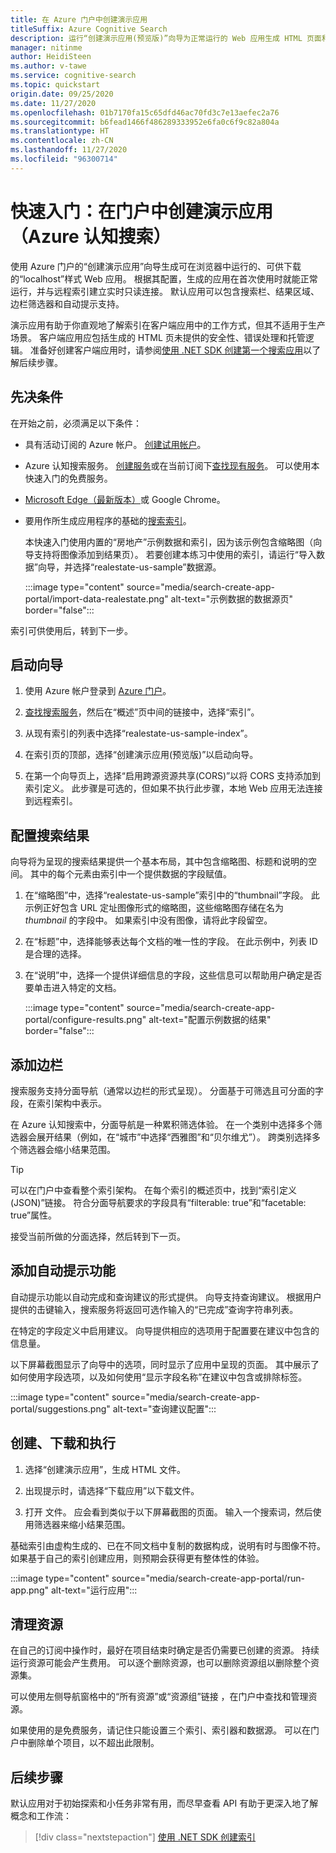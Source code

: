 ```yaml
---
title: 在 Azure 门户中创建演示应用
titleSuffix: Azure Cognitive Search
description: 运行“创建演示应用(预览版)”向导为正常运行的 Web 应用生成 HTML 页面和脚本。 页面包含搜索栏、结果区域、边栏和自动提示支持。
manager: nitinme
author: HeidiSteen
ms.author: v-tawe
ms.service: cognitive-search
ms.topic: quickstart
origin.date: 09/25/2020
ms.date: 11/27/2020
ms.openlocfilehash: 01b7170fa15c65dfd46ac70fd3c7e13aefec2a76
ms.sourcegitcommit: b6fead1466f486289333952e6fa0c6f9c82a804a
ms.translationtype: HT
ms.contentlocale: zh-CN
ms.lasthandoff: 11/27/2020
ms.locfileid: "96300714"
---
```

# <a name="quickstart-create-a-demo-app-in-the-portal-azure-cognitive-search"></a>快速入门：在门户中创建演示应用（Azure 认知搜索）

使用 Azure 门户的“创建演示应用”向导生成可在浏览器中运行的、可供下载的“localhost”样式 Web 应用。 根据其配置，生成的应用在首次使用时就能正常运行，并与远程索引建立实时只读连接。 默认应用可以包含搜索栏、结果区域、边栏筛选器和自动提示支持。

演示应用有助于你直观地了解索引在客户端应用中的工作方式，但其不适用于生产场景。 客户端应用应包括生成的 HTML 页未提供的安全性、错误处理和托管逻辑。 准备好创建客户端应用时，请参阅[使用 .NET SDK 创建第一个搜索应用](tutorial-csharp-create-first-app.md)以了解后续步骤。

## <a name="prerequisites"></a>先决条件

在开始之前，必须满足以下条件：

+ 具有活动订阅的 Azure 帐户。 [创建试用帐户](https://wd.azure.cn/pricing/1rmb-trial/)。

+ Azure 认知搜索服务。 [创建服务](search-create-service-portal.md)或在当前订阅下[查找现有服务](https://portal.azure.cn/#blade/HubsExtension/BrowseResourceBlade/resourceType/Microsoft.Search%2FsearchServices)。 可以使用本快速入门的免费服务。 

+ [Microsoft Edge（最新版本）](https://www.microsoft.com/edge)或 Google Chrome。

+ 要用作所生成应用程序的基础的[搜索索引](search-what-is-an-index.md)。 

  本快速入门使用内置的“房地产”示例数据和索引，因为该示例包含缩略图（向导支持将图像添加到结果页）。 若要创建本练习中使用的索引，请运行“导入数据”向导，并选择“realestate-us-sample”数据源。

  :::image type="content" source="media/search-create-app-portal/import-data-realestate.png" alt-text="示例数据的数据源页" border="false":::

索引可供使用后，转到下一步。

## <a name="start-the-wizard"></a>启动向导

1. 使用 Azure 帐户登录到 [Azure 门户](https://portal.azure.cn/)。

1. [查找搜索服务](https://portal.azure.cn/#blade/HubsExtension/BrowseResourceBlade/resourceType/Microsoft.Storage%2storageAccounts/)，然后在“概述”页中间的链接中，选择“索引”。 

1. 从现有索引的列表中选择“realestate-us-sample-index”。

1. 在索引页的顶部，选择“创建演示应用(预览版)”以启动向导。

1. 在第一个向导页上，选择“启用跨源资源共享(CORS)”以将 CORS 支持添加到索引定义。 此步骤是可选的，但如果不执行此步骤，本地 Web 应用无法连接到远程索引。

## <a name="configure-search-results"></a>配置搜索结果

向导将为呈现的搜索结果提供一个基本布局，其中包含缩略图、标题和说明的空间。 其中的每个元素由索引中一个提供数据的字段赋值。 

1. 在“缩略图”中，选择“realestate-us-sample”索引中的“thumbnail”字段。  此示例正好包含 URL 定址图像形式的缩略图，这些缩略图存储在名为 *thumbnail* 的字段中。 如果索引中没有图像，请将此字段留空。

1. 在“标题”中，选择能够表达每个文档的唯一性的字段。 在此示例中，列表 ID 是合理的选择。

1. 在“说明”中，选择一个提供详细信息的字段，这些信息可以帮助用户确定是否要单击进入特定的文档。

   :::image type="content" source="media/search-create-app-portal/configure-results.png" alt-text="配置示例数据的结果" border="false":::

## <a name="add-a-sidebar"></a>添加边栏

搜索服务支持分面导航（通常以边栏的形式呈现）。 分面基于可筛选且可分面的字段，在索引架构中表示。

在 Azure 认知搜索中，分面导航是一种累积筛选体验。 在一个类别中选择多个筛选器会展开结果（例如，在“城市”中选择“西雅图”和“贝尔维尤”）。 跨类别选择多个筛选器会缩小结果范围。

> [!TIP]
> 可以在门户中查看整个索引架构。 在每个索引的概述页中，找到“索引定义(JSON)”链接。 符合分面导航要求的字段具有“filterable: true”和“facetable: true”属性。

接受当前所做的分面选择，然后转到下一页。


## <a name="add-typeahead"></a>添加自动提示功能

自动提示功能以自动完成和查询建议的形式提供。 向导支持查询建议。 根据用户提供的击键输入，搜索服务将返回可选作输入的“已完成”查询字符串列表。

在特定的字段定义中启用建议。 向导提供相应的选项用于配置要在建议中包含的信息量。 

以下屏幕截图显示了向导中的选项，同时显示了应用中呈现的页面。 其中展示了如何使用字段选项，以及如何使用“显示字段名称”在建议中包含或排除标签。

:::image type="content" source="media/search-create-app-portal/suggestions.png" alt-text="查询建议配置":::

## <a name="create-download-and-execute"></a>创建、下载和执行

1. 选择“创建演示应用”，生成 HTML 文件。

1. 出现提示时，请选择“下载应用”以下载文件。

1. 打开 文件。 应会看到类似于以下屏幕截图的页面。 输入一个搜索词，然后使用筛选器来缩小结果范围。 

基础索引由虚构生成的、已在不同文档中复制的数据构成，说明有时与图像不符。 如果基于自己的索引创建应用，则预期会获得更有整体性的体验。

:::image type="content" source="media/search-create-app-portal/run-app.png" alt-text="运行应用":::


## <a name="clean-up-resources"></a>清理资源

在自己的订阅中操作时，最好在项目结束时确定是否仍需要已创建的资源。 持续运行资源可能会产生费用。 可以逐个删除资源，也可以删除资源组以删除整个资源集。

可以使用左侧导航窗格中的“所有资源”或“资源组”链接 ，在门户中查找和管理资源。

如果使用的是免费服务，请记住只能设置三个索引、索引器和数据源。 可以在门户中删除单个项目，以不超出此限制。 

## <a name="next-steps"></a>后续步骤

默认应用对于初始探索和小任务非常有用，而尽早查看 API 有助于更深入地了解概念和工作流：

> [!div class="nextstepaction"]
> [使用 .NET SDK 创建索引](./search-get-started-dotnet.md)